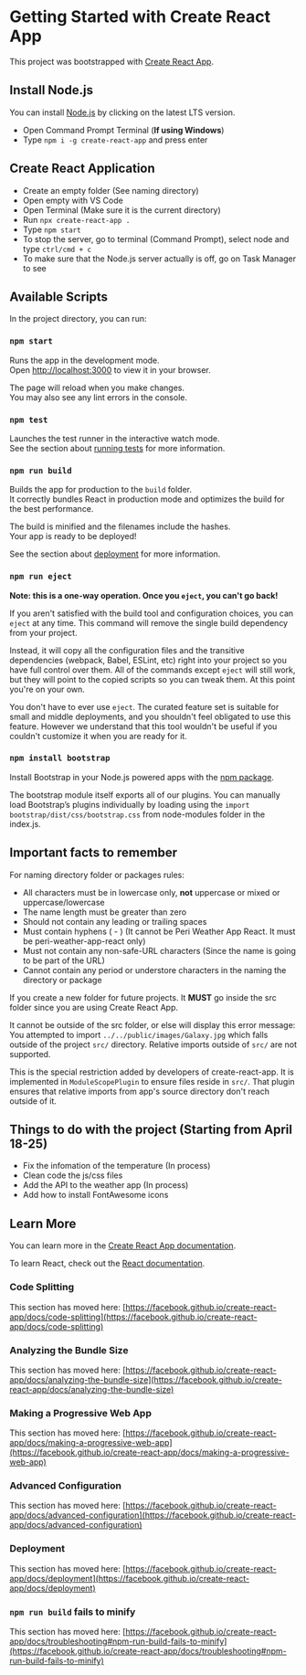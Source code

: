 # Getting Started with Create React App

This project was bootstrapped with [Create React App](https://github.com/facebook/create-react-app).

## Install Node.js

You can install [Node.js](https://nodejs.org/en/) by clicking on the latest LTS version.
- Open Command Prompt Terminal (**If using Windows**)
- Type `npm i -g create-react-app` and press enter

## Create React Application
- Create an empty folder (See naming directory)
- Open empty with VS Code
- Open Terminal (Make sure it is the current directory)
- Run `npx create-react-app .`
- Type `npm start`
- To stop the server, go to terminal (Command Prompt), select node and type `ctrl/cmd + c`
- To make sure that the Node.js server actually is off, go on Task Manager to see

## Available Scripts

In the project directory, you can run:

### `npm start`

Runs the app in the development mode.\
Open [http://localhost:3000](http://localhost:3000) to view it in your browser.

The page will reload when you make changes.\
You may also see any lint errors in the console.

### `npm test`

Launches the test runner in the interactive watch mode.\
See the section about [running tests](https://facebook.github.io/create-react-app/docs/running-tests) for more information.

### `npm run build`

Builds the app for production to the `build` folder.\
It correctly bundles React in production mode and optimizes the build for the best performance.

The build is minified and the filenames include the hashes.\
Your app is ready to be deployed!

See the section about [deployment](https://facebook.github.io/create-react-app/docs/deployment) for more information.

### `npm run eject`

**Note: this is a one-way operation. Once you `eject`, you can't go back!**

If you aren't satisfied with the build tool and configuration choices, you can `eject` at any time. This command will remove the single build dependency from your project.

Instead, it will copy all the configuration files and the transitive dependencies (webpack, Babel, ESLint, etc) right into your project so you have full control over them. All of the commands except `eject` will still work, but they will point to the copied scripts so you can tweak them. At this point you're on your own.

You don't have to ever use `eject`. The curated feature set is suitable for small and middle deployments, and you shouldn't feel obligated to use this feature. However we understand that this tool wouldn't be useful if you couldn't customize it when you are ready for it.


### `npm install bootstrap`

Install Bootstrap in your Node.js powered apps with the [npm package](https://www.npmjs.com/package/bootstrap).

The bootstrap module itself exports all of our plugins. You can manually load Bootstrap’s plugins individually by loading using the `import bootstrap/dist/css/bootstrap.css` from node-modules folder in the index.js.

## Important facts to remember

For naming directory folder or packages rules:
- All characters must be in lowercase only, **not** uppercase or mixed or uppercase/lowercase
- The name length must be greater than zero
- Should not contain any leading or trailing spaces 
- Must contain hyphens ( - ) (It cannot be Peri Weather App React. It must be peri-weather-app-react only)
- Must not contain any non-safe-URL characters (Since the name is going to be part of the URL)
- Cannot contain any period or understore characters in the naming the directory or package

If you create a new folder for future projects. It **MUST** go inside the src folder since you are using Create React App. 

It cannot be outside of the src folder, or else will display this error message: You attempted to import `../../public/images/Galaxy.jpg` which falls outside of the project `src/` directory. Relative imports outside of `src/` are not supported. 

This is the special restriction added by developers of create-react-app. It is implemented in `ModuleScopePlugin` to ensure files reside in `src/`. That plugin ensures that relative imports from app's source directory don't reach outside of it.

## Things to do with the project (Starting from April 18-25)
- Fix the infomation of the temperature (In process)
- Clean code the js/css files
- Add the API to the weather app (In process)
- Add how to install FontAwesome icons

## Learn More

You can learn more in the [Create React App documentation](https://facebook.github.io/create-react-app/docs/getting-started).

To learn React, check out the [React documentation](https://reactjs.org/).

### Code Splitting

This section has moved here: [https://facebook.github.io/create-react-app/docs/code-splitting](https://facebook.github.io/create-react-app/docs/code-splitting)

### Analyzing the Bundle Size

This section has moved here: [https://facebook.github.io/create-react-app/docs/analyzing-the-bundle-size](https://facebook.github.io/create-react-app/docs/analyzing-the-bundle-size)

### Making a Progressive Web App

This section has moved here: [https://facebook.github.io/create-react-app/docs/making-a-progressive-web-app](https://facebook.github.io/create-react-app/docs/making-a-progressive-web-app)

### Advanced Configuration

This section has moved here: [https://facebook.github.io/create-react-app/docs/advanced-configuration](https://facebook.github.io/create-react-app/docs/advanced-configuration)

### Deployment

This section has moved here: [https://facebook.github.io/create-react-app/docs/deployment](https://facebook.github.io/create-react-app/docs/deployment)

### `npm run build` fails to minify

This section has moved here: [https://facebook.github.io/create-react-app/docs/troubleshooting#npm-run-build-fails-to-minify](https://facebook.github.io/create-react-app/docs/troubleshooting#npm-run-build-fails-to-minify)

